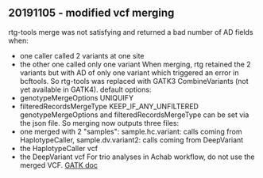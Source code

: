 ## 20191105 - modified vcf merging
rtg-tools merge was not satisfying and returned a bad number of AD fields when:
- one caller called 2 variants at one site
- the other one called only one variant
When merging, rtg retained the 2 variants but with AD of only one variant which triggered an error in bcftools.
So rtg-tools was replaced with GATK3 CombineVariants (not yet available in GATK4).
default options:
- genotypeMergeOptions UNIQUIFY
- filteredRecordsMergeType KEEP\_IF\_ANY\_UNFILTERED
genotypeMergeOptions and filteredRecordsMergeType can be set via the json file.
So merging now outputs three files:
- one merged with 2 "samples": sample.hc.variant: calls coming from HaplotypeCaller, sample.dv.variant2: calls coming from DeepVariant
- the HaplotypeCaller vcf
- the DeepVariant vcf
For trio analyses in Achab workflow, do not use the merged VCF.
[GATK doc](https://software.broadinstitute.org/gatk/documentation/tooldocs/3.8-0/org_broadinstitute_gatk_tools_walkers_variantutils_CombineVariants.php#--genotypemergeoption)